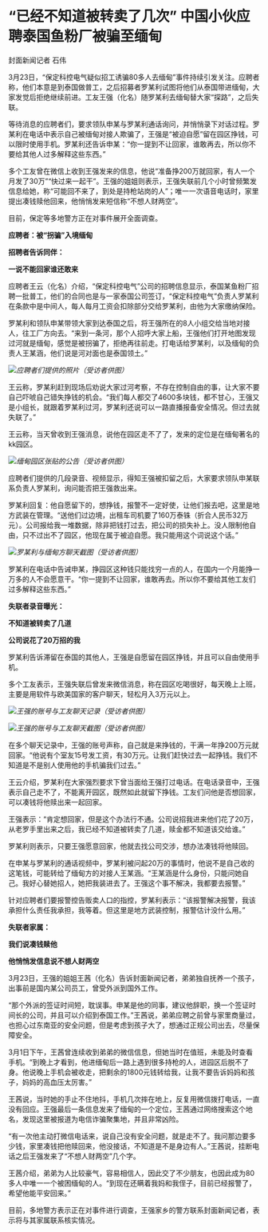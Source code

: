 # “已经不知道被转卖了几次” 中国小伙应聘泰国鱼粉厂被骗至缅甸

封面新闻记者 石伟

3月23日，“保定科控电气疑似招工诱骗80多人去缅甸”事件持续引发关注。应聘者称，他们本意是到泰国做普工，之后招募者罗某利试图将他们从泰国带进缅甸，大家发觉后拒绝继续前进。工友王强（化名）随罗某利去缅甸替大家“探路”，之后失联。

等待消息的应聘者们，要求领队申某与罗某利通话询问，并悄悄录下对话过程。罗某利在电话中表示自己被缅甸对接人欺骗了，王强是“被迫自愿”留在园区挣钱，可以限时使用手机。罗某利还告诉申某：“你一提到不让回家，谁敢再去，所以你不要给其他人过多解释这些东西。”

多个工友曾在微信上收到王强发来的信息，他说“准备挣200万就回家，有人一个月发了30万”“快过来一起干”。王强的姐姐则表示，王强失联前几个小时曾频繁发信息给她，称“可能回不来了，到处是持枪站岗的人”；唯一一次语音电话时，家里提出凑钱赎他回来，他悄悄发来短信称“不想人财两空”。

目前，保定等多地警方正在对事件展开全面调查。

**应聘者：被“拐骗”入境缅甸**

**招聘者告诉同伴：**

**一说不能回家谁还敢来**

应聘者王云（化名）介绍，“保定科控电气”公司的招聘信息显示，泰国某鱼粉厂招聘一批普工，他们的合同也是与一家泰国公司签订，“保定科控电气”负责人罗某利在条款中是中间人，每人每月工资会扣除部分交给罗某利，由他为大家缴纳保险。

罗某利和领队申某带领大家到达泰国之后，将王强所在的8人小组交给当地对接人，往工厂方向去。“来到一条河，那个人招呼大家上船，王强他们打开地图发现过河就是缅甸，感觉是被拐骗了，拒绝再往前走。打电话给罗某利，以及缅甸的负责人王某涵，他们说是河对面也是泰国领土。”

![](https://inews.gtimg.com/news_bt/OysqW2IUqElRECek5iixkXHis-Mkdx3F1OjlFWONZ_wDoAA/1000)_应聘者们提供的照片（受访者供图）_

王云称，罗某利赶到现场后劝说大家过河考察，不存在控制自由的事，让大家不要自己吓唬自己错失挣钱的机会。“我们每人都交了4600多块钱，都不甘心，王强又是小组长，就跟着罗某利过河，罗某利还说可以一路直播报备安全情况。但过去就失联了。”

王云称，当天曾收到王强消息，说他在园区走不了了，发来的定位是在缅甸著名的kk园区。

![](https://inews.gtimg.com/news_bt/OtLPbNSJNpGcUggnQ8YPQoQPxTkwHHSJ8ZZgnBc_A1y2cAA/1000)_缅甸园区张贴的公告（受访者供图）_

应聘者们提供的几段录音、视频显示，得知王强被扣留之后，大家要求领队申某联系负责人罗某利，询问能否把王强救出来。

罗某利回复：他自愿留下的，想挣钱，报警不一定好使，让他们报去吧，这里是地方武装在管理。“送他们过边境，出租车司机要了160万泰铢（折合人民币32万元）。公司报给我一堆数据，除非把钱打过去，把公司的损失补上。没人限制他自由，只不过出不了园区，他现在属于被迫自愿。我只能用这个词说这个话。”

![](https://inews.gtimg.com/news_bt/OV-P5vnkbjeKDrD-JhtI9LpsPRUMsljhcflTccjbThTAAAA/1000)_罗某利与缅甸方聊天截图（受访者供图）_

罗某利在电话中告诫申某，挣园区这种钱只能找穷一点的人，在国内一个月能挣一万多的人不会愿意干。“你一提到不让回家，谁敢再去。所以你不要给其他工友们过多解释这些东西。”

**失联者录音曝光：**

**不知道被转卖了几道**

**公司说花了20万招的我**

罗某利告诉滞留在泰国的其他人，王强是自愿留在园区挣钱，并且可以自由使用手机。

多个工友表示，王强失联后曾发来微信消息，称在园区吃喝很好，每天晚上上班，主要是用软件与欧美国家的客户聊天，轻松月入3万元以上。

![](https://inews.gtimg.com/news_bt/OMcmnPijwOrvgAIaTRii54_H-wFtfx1_b99_H6UGl7OuUAA/1000)_王强的账号与工友聊天记录（受访者供图）_

![](https://inews.gtimg.com/news_bt/Ox8--u-oOS1HyFqOVtzw0N5nyf6GJrMzBmfJHI1b1HHqIAA/1000)_王强的账号与工友聊天截图（受访者供图）_

在多个聊天记录中，王强的账号声称，自己就是来挣钱的，干满一年挣200万元就回家。“他说有个室友15号发工资，有30万元。让我们赶快过去一起挣钱。我们不知道是不是别人使用他的手机骗我们过去。”

王云介绍，罗某利在大家强烈要求下曾当面给王强打过电话。在电话录音中，王强表示自己走不了，不能离开园区，既然如此就留下挣钱。工友们问他是否想回家，可以凑钱将他赎出来一起回家。

王强表示：“肯定想回家，但是这个办法行不通。公司说招我进来他们花了20万，从老罗手里出来之后，我已经不知道被转卖了几道，赎金都不知道该交给谁。”

罗某利则表示，只要王强愿意回家，他就去找公司交涉，想办法凑钱将他赎回。

在申某与罗某利的通话视频中，罗某利被问起20万的事情时，他说不是自己收的这笔钱，可能转给了缅甸方的对接人王某涵。“王某涵是什么身份，只能问她自己。我好心替她招人，她把我装进去了。王强这个事不解决，我都要去报警。”

针对应聘者们要报警控告贩卖人口的指控，罗某利表示：“该报警解决报警，我该承担什么责任我承担，我等着。但这里是地方武装控制，报警估计没什么用。”

**失联者家属：**

**我们说凑钱赎他**

**他悄悄发信息说不想人财两空**

3月23日，王强的姐姐王茜（化名）告诉封面新闻记者，弟弟独自抚养一个孩子，出事前是国内某公司员工，曾受外派到国外工作。

“那个外派的签证时间短，耽误事。申某是他的同事，建议他辞职，换一个签证时间长的公司，并且可以介绍到泰国工作。”王茜说，弟弟应聘之前曾与家里商量过，也担心过东南亚的安全问题，但是考虑到孩子大了，想通过正规公司出去，尽量保障安全。

3月1日下午，王茜曾连续收到弟弟的微信信息，但她当时在值班，未能及时查看手机。“到晚上才看到，他进缅甸后一路上遇到很多持枪的人，进园区后脱不了身。他说晚上手机会被收走，把剩余的1800元钱转给我，让我不要告诉妈妈和孩子，妈妈的高血压太厉害。”

王茜说，当时她的手止不住地抖，手机几次摔在地上，反复用微信拨打电话，一直没有回应。王强最后一条信息发来了缅甸的一个定位，王茜通过网络搜索这个地名，发现这里被报道为电信诈骗聚集地，并且非常凶险。

“有一次他主动打微信电话来，说自己没有安全问题，就是走不了。我问那边要多少钱，家里凑钱把他赎回来，他没接话，不知道是不是身边有人。”王茜说，挂断电话之后王强发来了“不想人财两空”几个字。

王茜介绍，弟弟为人比较豪气，容易相信人，因此交了不少朋友，也因此成为80多人中唯一一个被困缅甸的人。“到现在还瞒着我妈和我侄子，目前已经报警了，希望他能平安回来。”

目前，多地警方表示正在对事件进行调查，王强家乡的警方联系封面新闻记者，表示将与其家属联系核实情况。


